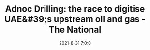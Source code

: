 ---
"title": "Adnoc Drilling: the race to digitise UAE&amp;#39;s upstream oil and gas - The National"
"date": "2021-8-31 7:0:0"
"feed_name": "GOOGLENEWS"
"feed_website": "https://news.google.com/search?q=drilling%2Bincident&hl=en-US&gl=US&ceid=US:en"
"feed_rss": "https://news.google.com/rss/search?q=drilling%2Bincident&hl=en-US&gl=US&ceid=US:en"
"link": "https://www.thenationalnews.com/uae/2021/08/31/adnoc-drilling-the-race-to-digitise-uaes-upstream-oil-and-gas/"
"file": "_posts/2021-8-31-7-0-0_GOOGLENEWS_a801253f875a7ebb30e1502bd7670d95d40afa13.md"
"accident": "0"
"drilling": "1"
"dead": "0"
"injured": "0"
---